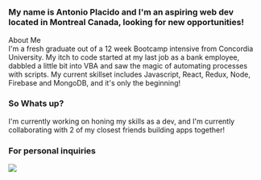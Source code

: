 # 

### My name is Antonio Placido and I'm an aspiring web dev located in Montreal Canada, looking for new opportunities!

<div>About Me</div>
I'm a fresh graduate out of a 12 week Bootcamp intensive from Concordia University. My itch to code started at my last job as a bank employee, dabbled a little bit into VBA and saw the magic of automating processes with scripts. My current skillset includes Javascript, React, Redux, Node, Firebase and MongoDB, and it's only the beginning!

### So Whats up?

I'm currently working on honing my skills as a dev, and I'm currently collaborating with 2 of my closest friends building apps together!

### For personal inquiries

<p><a href="https://www.linkedin.com/in/antonio-placido-872187165/"><img data-media-urn="" data-li-src="https://media-exp1.licdn.com/dms/image/C4E12AQGPwaGUxvHKGQ/article-inline_image-shrink_1000_1488/0?e=1605744000&amp;v=beta&amp;t=CN_mR8IKnMrb3f5Nlv7r2LgODmC4U8tuquay0eSmebk" src="https://media-exp1.licdn.com/dms/image/C4E12AQGPwaGUxvHKGQ/article-inline_image-shrink_1000_1488/0?e=1605744000&amp;v=beta&amp;t=CN_mR8IKnMrb3f5Nlv7r2LgODmC4U8tuquay0eSmebk"></a></p>

